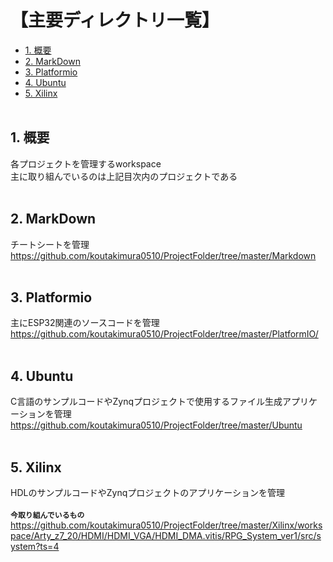 <h1>【主要ディレクトリ一覧】</h1>

- [1. 概要](#1-概要)
- [2. MarkDown](#2-markdown)
- [3. Platformio](#3-platformio)
- [4. Ubuntu](#4-ubuntu)
- [5. Xilinx](#5-xilinx)
</br></br>

## 1. 概要
各プロジェクトを管理するworkspace</br>
主に取り組んでいるのは上記目次内のプロジェクトである</br></br>

## 2. MarkDown
チートシートを管理</br>
https://github.com/koutakimura0510/ProjectFolder/tree/master/Markdown</br></br>

## 3. Platformio
主にESP32関連のソースコードを管理</br>
https://github.com/koutakimura0510/ProjectFolder/tree/master/PlatformIO/</br></br>

## 4. Ubuntu
C言語のサンプルコードやZynqプロジェクトで使用するファイル生成アプリケーションを管理</br>
https://github.com/koutakimura0510/ProjectFolder/tree/master/Ubuntu</br></br>

## 5. Xilinx
HDLのサンプルコードやZynqプロジェクトのアプリケーションを管理</br></br>
**`今取り組んでいるもの`**
https://github.com/koutakimura0510/ProjectFolder/tree/master/Xilinx/workspace/Arty_z7_20/HDMI/HDMI_VGA/HDMI_DMA.vitis/RPG_System_ver1/src/system?ts=4</br></br>